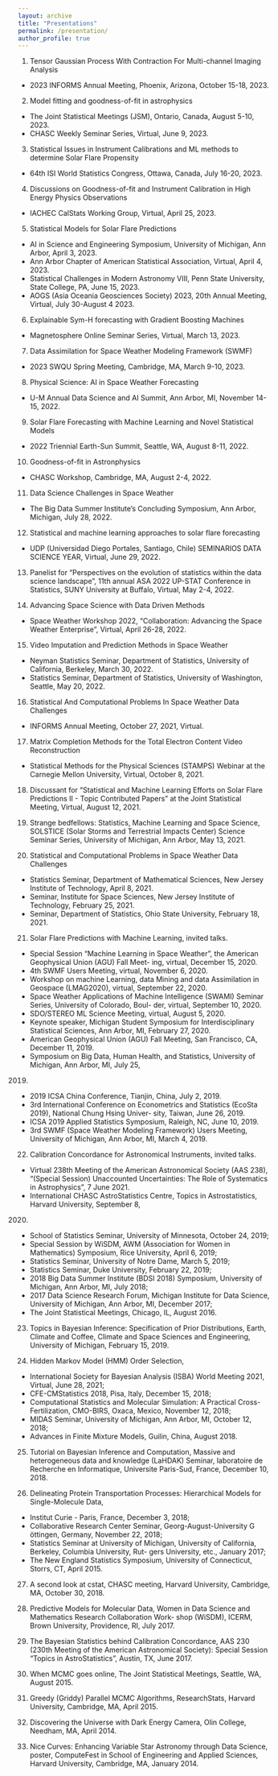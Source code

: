 ```yaml
---
layout: archive 
title: "Presentations"
permalink: /presentation/
author_profile: true
---
```


1. Tensor Gaussian Process With Contraction For Multi-channel Imaging Analysis
* 2023 INFORMS Annual Meeting, Phoenix, Arizona, October 15-18, 2023.
  
2. Model fitting and goodness-of-fit in astrophysics
* The Joint Statistical Meetings (JSM), Ontario, Canada, August 5-10, 2023.
* CHASC Weekly Seminar Series, Virtual, June 9, 2023.
  
3. Statistical Issues in Instrument Calibrations and ML methods to determine Solar Flare Propensity
* 64th ISI World Statistics Congress, Ottawa, Canada, July 16-20, 2023.

4. Discussions on Goodness-of-fit and Instrument Calibration in High Energy Physics Observations
* IACHEC CalStats Working Group, Virtual, April 25, 2023.

5. Statistical Models for Solar Flare Predictions
* AI in Science and Engineering Symposium, University of Michigan, Ann Arbor, April 3, 2023.
* Ann Arbor Chapter of American Statistical Association, Virtual, April 4, 2023.
* Statistical Challenges in Modern Astronomy VIII, Penn State University, State College, PA, June 15, 2023.
* AOGS (Asia Oceania Geosciences Society) 2023, 20th Annual Meeting, Virtual, July 30-August 4 2023.

6. Explainable Sym-H forecasting with Gradient Boosting Machines
* Magnetosphere Online Seminar Series, Virtual, March 13, 2023.

7. Data Assimilation for Space Weather Modeling Framework (SWMF)
* 2023 SWQU Spring Meeting, Cambridge, MA, March 9-10, 2023.

8. Physical Science: AI in Space Weather Forecasting
* U-M Annual Data Science and AI Summit, Ann Arbor, MI, November 14-15, 2022.

9. Solar Flare Forecasting with Machine Learning and Novel Statistical Models
* 2022 Triennial Earth-Sun Summit, Seattle, WA, August 8-11, 2022.

10. Goodness-of-fit in Astronphysics
* CHASC Workshop, Cambridge, MA, August 2-4, 2022.

11. Data Science Challenges in Space Weather
* The Big Data Summer Institute’s Concluding Symposium, Ann Arbor, Michigan, July 28, 2022.

12. Statistical and machine learning approaches to solar flare forecasting
* UDP (Universidad Diego Portales, Santiago, Chile) SEMINARIOS DATA SCIENCE YEAR, Virtual, June
29, 2022.

13. Panelist for “Perspectives on the evolution of statistics within the data science landscape”, 11th annual ASA
2022 UP-STAT Conference in Statistics, SUNY University at Buffalo, Virtual, May 2-4, 2022.

14. Advancing Space Science with Data Driven Methods
* Space Weather Workshop 2022, “Collaboration: Advancing the Space Weather Enterprise”, Virtual, April
26-28, 2022.

15. Video Imputation and Prediction Methods in Space Weather
* Neyman Statistics Seminar, Department of Statistics, University of California, Berkeley, March 30, 2022.
* Statistics Seminar, Department of Statistics, University of Washington, Seattle, May 20, 2022.

16. Statistical And Computational Problems In Space Weather Data Challenges
* INFORMS Annual Meeting, October 27, 2021, Virtual.

17. Matrix Completion Methods for the Total Electron Content Video Reconstruction
* Statistical Methods for the Physical Sciences (STAMPS) Webinar at the Carnegie Mellon University, Virtual,
October 8, 2021.

18. Discussant for “Statistical and Machine Learning Efforts on Solar Flare Predictions II - Topic Contributed
Papers” at the Joint Statistical Meeting, Virtual, August 12, 2021.

19. Strange bedfellows: Statistics, Machine Learning and Space Science, SOLSTICE (Solar Storms and Terrestrial
Impacts Center) Science Seminar Series, University of Michigan, Ann Arbor, May 13, 2021.

20. Statistical and Computational Problems in Space Weather Data Challenges
* Statistics Seminar, Department of Mathematical Sciences, New Jersey Institute of Technology, April 8, 2021.
* Seminar, Institute for Space Sciences, New Jersey Institute of Technology, February 25, 2021.
* Seminar, Department of Statistics, Ohio State University, February 18, 2021.


21. Solar Flare Predictions with Machine Learning, invited talks.
* Special Session “Machine Learning in Space Weather”, the American Geophysical Union (AGU) Fall Meet-
ing, virtual, December 15, 2020.
* 4th SWMF Users Meeting, virtual, November 6, 2020.
* Workshop on machine Learning, data Mining and data Assimilation in Geospace (LMAG2020), virtual,
September 22, 2020.
* Space Weather Applications of Machine Intelligence (SWAMI) Seminar Series, University of Colorado, Boul-
der, virtual, September 10, 2020.
* SDO/STEREO ML Science Meeting, virtual, August 5, 2020.
* Keynote speaker, Michigan Student Symposium for Interdisciplinary Statistical Sciences, Ann Arbor, MI,
February 27, 2020.
* American Geophysical Union (AGU) Fall Meeting, San Francisco, CA, December 11, 2019.
* Symposium on Big Data, Human Health, and Statistics, University of Michigan, Ann Arbor, MI, July 25,
2019.
* 2019 ICSA China Conference, Tianjin, China, July 2, 2019.
* 3rd International Conference on Econometrics and Statistics (EcoSta 2019), National Chung Hsing Univer-
sity, Taiwan, June 26, 2019.
* ICSA 2019 Applied Statistics Symposium, Raleigh, NC, June 10, 2019.
* 3rd SWMF (Space Weather Modeling Framework) Users Meeting, University of Michigan, Ann Arbor, MI,
March 4, 2019.


22. Calibration Concordance for Astronomical Instruments, invited talks.
* Virtual 238th Meeting of the American Astronomical Society (AAS 238), “(Special Session) Unaccounted
Uncertainties: The Role of Systematics in Astrophysics”, 7 June 2021.
* International CHASC AstroStatistics Centre, Topics in Astrostatistics, Harvard University, September 8,
2020.
* School of Statistics Seminar, University of Minnesota, October 24, 2019;
* Special Session by WiSDM, AWM (Association for Women in Mathematics) Symposium, Rice University,
April 6, 2019;
* Statistics Seminar, University of Notre Dame, March 5, 2019;
* Statistics Seminar, Duke University, February 22, 2019;
* 2018 Big Data Summer Institute (BDSI 2018) Symposium, University of Michigan, Ann Arbor, MI, July
2018;
* 2017 Data Science Research Forum, Michigan Institute for Data Science, University of Michigan, Ann Arbor,
MI, December 2017;
* The Joint Statistical Meetings, Chicago, IL, August 2016.


23. Topics in Bayesian Inference: Specification of Prior Distributions, Earth, Climate and Coffee, Climate and
Space Sciences and Engineering, University of Michigan, February 15, 2019.

24. Hidden Markov Model (HMM) Order Selection,
* International Society for Bayesian Analysis (ISBA) World Meeting 2021, Virtual, June 28, 2021;
* CFE-CMStatistics 2018, Pisa, Italy, December 15, 2018;
* Computational Statistics and Molecular Simulation: A Practical Cross-Fertilization, CMO-BIRS, Oxaca,
Mexico, November 12, 2018;
* MIDAS Seminar, University of Michigan, Ann Arbor, MI, October 12, 2018;
* Advances in Finite Mixture Models, Guilin, China, August 2018.

25. Tutorial on Bayesian Inference and Computation, Massive and heterogeneous data and knowledge (LaHDAK)
Seminar, laboratoire de Recherche en Informatique, Universite Paris-Sud, France, December 10, 2018.

26. Delineating Protein Transportation Processes: Hierarchical Models for Single-Molecule Data,
* Institut Curie - Paris, France, December 3, 2018;
* Collaborative Research Center Seminar, Georg-August-University G ̈ottingen, Germany, November 22, 2018;
* Statistics Seminar at University of Michigan, University of California, Berkeley, Columbia University, Rut-
gers University, etc., January 2017;
* The New England Statistics Symposium, University of Connecticut, Storrs, CT, April 2015.

27. A second look at cstat, CHASC meeting, Harvard University, Cambridge, MA, October 30, 2018.

28. Predictive Models for Molecular Data, Women in Data Science and Mathematics Research Collaboration Work-
shop (WiSDM), ICERM, Brown University, Providence, RI, July 2017.

29. The Bayesian Statistics behind Calibration Concordance, AAS 230 (230th Meeting of the American Astronomical
Society): Special Session “Topics in AstroStatistics”, Austin, TX, June 2017.

30. When MCMC goes online, The Joint Statistical Meetings, Seattle, WA, August 2015.

31. Greedy (Griddy) Parallel MCMC Algorithms, ResearchStats, Harvard University, Cambridge, MA, April 2015.

32. Discovering the Universe with Dark Energy Camera, Olin College, Needham, MA, April 2014.

33. Nice Curves: Enhancing Variable Star Astronomy through Data Science, poster, ComputeFest in School of
Engineering and Applied Sciences, Harvard University, Cambridge, MA, January 2014.
